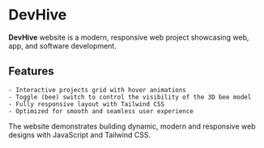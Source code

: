 # DevHive

**DevHive** website is a modern, responsive web project showcasing web, app, and software development. 

## Features
```
- Interactive projects grid with hover animations 
- Toggle (bee) switch to control the visibility of the 3D bee model 
- Fully responsive layout with Tailwind CSS  
- Optimized for smooth and seamless user experience
```
The website demonstrates building dynamic, modern and responsive web designs with JavaScript and Tailwind CSS.
